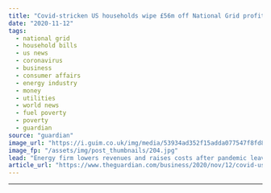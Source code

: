 ```yaml
---
title: "Covid-stricken US households wipe £56m off National Grid profits"
date: "2020-11-12"
tags: 
  - national grid
  - household bills
  - us news
  - coronavirus
  - business
  - consumer affairs
  - energy industry
  - money
  - utilities
  - world news
  - fuel poverty
  - poverty
  - guardian
source: "guardian"
image_url: "https://i.guim.co.uk/img/media/53934ad352f15adda077547f8fd8f1b50e763d47/0_126_3500_2100/master/3500.jpg?width=460&quality=85&auto=format&fit=max&s=84a7dbd8f6c04874593711eb0b5537ff"
image_fp: "/assets/img/post_thumbnails/204.jpg"
lead: "Energy firm lowers revenues and raises costs after pandemic leaves many unable to pay billsCoronavirus – latest updatesSee all our coronavirus coverageFinancially hard-hit US households have knocked £56m from National Grid’s underlying profits for th..."
article_url: "https://www.theguardian.com/business/2020/nov/12/covid-us-households-national-grid-profits"
---
```


---

